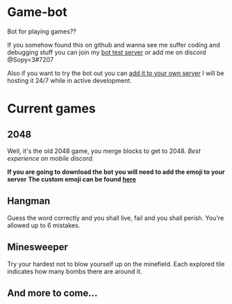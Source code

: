 # Game-bot

Bot for playing games??

If you somehow found this on github and wanna see me suffer coding and debugging stuff you can join my [bot test server](https://discord.gg/kscA7eF9tx) or add me on discord @Sopy<3#7207

Also if you want to try the bot out you can [add it to your own server](https://discord.com/api/oauth2/authorize?client_id=824581100868599808&permissions=-1&scope=bot) I will be hosting it 24/7 while in active development.

# Current games

## 2048

Well, it's the old 2048 game, you merge blocks to get to 2048. _Best experience on mobile discord._

**If you are going to download the bot you will need to add the emoji to your server**
**The custom emoji can be found [here](https://imgur.com/a/uN2q9at)**

## Hangman

Guess the word correctly and you shall live, fail and you shall perish. You're allowed up to 6 mistakes.

## Minesweeper

Try your hardest not to blow yourself up on the minefield. Each explored tile indicates how many bombs there are around it.

## And more to come...
